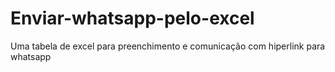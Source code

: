 # Enviar-whatsapp-pelo-excel
Uma tabela de excel para preenchimento e comunicação com hiperlink para whatsapp
